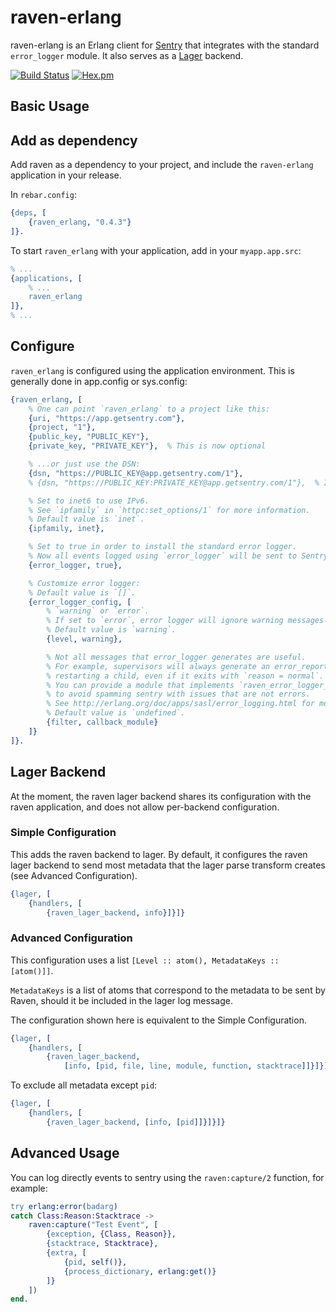 # raven-erlang

raven-erlang is an Erlang client for [Sentry](http://aboutsentry.com/) that integrates with the standard `error_logger` module. It also serves as a [Lager](https://github.com/erlang-lager/lager) backend.

[![Build Status](https://travis-ci.org/artemeff/raven-erlang.svg?branch=master)](https://travis-ci.org/artemeff/raven-erlang)
[![Hex.pm](https://img.shields.io/hexpm/v/raven_erlang.svg)](https://hex.pm/packages/raven_erlang)

## Basic Usage

## Add as dependency

Add raven as a dependency to your project, and include the `raven-erlang` application in your release.

In `rebar.config`:

```erlang
{deps, [
    {raven_erlang, "0.4.3"}
]}.
```

To start `raven_erlang` with your application, add in your `myapp.app.src`:

```erlang
% ...
{applications, [
    % ...
    raven_erlang
]},
% ...
```

## Configure

`raven_erlang` is configured using the application environment. This is generally done in app.config or sys.config:

```erlang
{raven_erlang, [
    % One can point `raven_erlang` to a project like this:
    {uri, "https://app.getsentry.com"},
    {project, "1"},
    {public_key, "PUBLIC_KEY"},
    {private_key, "PRIVATE_KEY"},  % This is now optional

    % ...or just use the DSN:
    {dsn, "https://PUBLIC_KEY@app.getsentry.com/1"},
    % {dsn, "https://PUBLIC_KEY:PRIVATE_KEY@app.getsentry.com/1"},  % If using the private key

    % Set to inet6 to use IPv6.
    % See `ipfamily` in `httpc:set_options/1` for more information.
    % Default value is `inet`.
    {ipfamily, inet},

    % Set to true in order to install the standard error logger.
    % Now all events logged using `error_logger` will be sent to Sentry.
    {error_logger, true},

    % Customize error logger:
    % Default value is `[]`.
    {error_logger_config, [
        % `warning` or `error`.
        % If set to `error`, error logger will ignore warning messages and reports.
        % Default value is `warning`.
        {level, warning},

        % Not all messages that error_logger generates are useful.
        % For example, supervisors will always generate an error_report when
        % restarting a child, even if it exits with `reason = normal`.
        % You can provide a module that implements `raven_error_logger_filter` behavior
        % to avoid spamming sentry with issues that are not errors.
        % See http://erlang.org/doc/apps/sasl/error_logging.html for more information.
        % Default value is `undefined`.
        {filter, callback_module}
    ]}
]}.
```

## Lager Backend

At the moment, the raven lager backend shares its configuration with the raven application, and does
not allow per-backend configuration.

### Simple Configuration

This adds the raven backend to lager. By default, it configures the raven lager backend to send most metadata that the lager parse transform creates (see Advanced Configuration).

```erlang
{lager, [
    {handlers, [
        {raven_lager_backend, info}]}]}
```

### Advanced Configuration

This configuration uses a list `[Level :: atom(), MetadataKeys :: [atom()]]`.

`MetadataKeys` is a list of atoms that correspond to the metadata to be sent by Raven, should it be included in the lager log message.

The configuration shown here is equivalent to the Simple Configuration.

```erlang
{lager, [
    {handlers, [
        {raven_lager_backend,
            [info, [pid, file, line, module, function, stacktrace]]}]}]}
```

To exclude all metadata except `pid`:

```erlang
{lager, [
    {handlers, [
        {raven_lager_backend, [info, [pid]]}]}]}
```


## Advanced Usage

You can log directly events to sentry using the `raven:capture/2` function, for example:

```erlang
try erlang:error(badarg)
catch Class:Reason:Stacktrace ->
    raven:capture("Test Event", [
        {exception, {Class, Reason}},
        {stacktrace, Stacktrace},
        {extra, [
            {pid, self()},
            {process_dictionary, erlang:get()}
        ]}
    ])
end.
```
